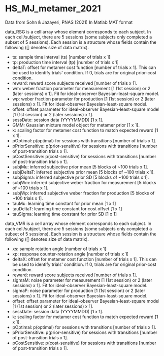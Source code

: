 # HS_MJ_metamer_2021
Data from Sohn &amp; Jazayeri, PNAS (2021)
In Matlab MAT format

data_RSG is a cell array whose element corresponds to each subject. In each cell/subject, there are 5 sessions (some subjects only completed a subset of 5 sessions).
Each session is a structure whose fields contain the following ([] denotes size of data matrix).
- ts: sample time interval (ts) [number of trials x 1]
- tp: production time interval (tp) [number of trials x 1]
- deltaT: offset for metamer cost function [number of trials x 1]. This can be used to identify trials' condition. If 0, trials are for original prior-cost condition.
- reward: reward score subjects received [number of trials x 1].
- wm: weber fraction parameter for measurement [1 (1st session) or 2 (later sessions) x 1]. Fit for ideal-observer Bayesian-least-square model.
- wp: weber fraction parameter for production [1 (1st session) or 2 (later sessions) x 1]. Fit for ideal-observer Bayesian-least-square model.
- offset: offset parameter for ideal-observer Bayesian-least-square model [1 (1st session) or 2 (later sessions) x 1].
- sessDate: session data (YYYYMMDD) [1 x 1].
- GMM: Gaussian mixture model object for metamer prior [1 x 1].
- k: scaling factor for metamer cost function to match expected reward [1 x 1].
- pOptimal: p(optimal) for sessions with transitions [number of trials x 1].
- pPriorSensitive: p(prior-sensitive) for sessions with transitions [number of post-transition trials x 1].
- pCostSensitive: p(cost-sensitive) for sessions with transitions [number of post-transition trials x 1].
    <subjective prior and cost function>
- subjMu: inferred subjective prior mean [5 blocks of ~100 trials x 1].
- subjDeltaT: inferred subjective prior mean [5 blocks of ~100 trials x 1].
- subjSigma: inferred subjective prior SD [5 blocks of ~100 trials x 1].
- subjWm: inferred subjective weber fraction for measurement [5 blocks of ~100 trials x 1].
- subjWp: inferred subjective weber fraction for production [5 blocks of ~100 trials x 1].
    <learning time constant>
- tauMu: learning time constant for prior mean [1 x 1]
- tauDeltaT:  learning time constant for cost offset [1 x 1]
- tauSigma:  learning time constant for prior SD [1 x 1]
 
data_VMR is a cell array whose element corresponds to each subject. In each cell/subject, there are 5 sessions (some subjects only completed a subset of 5 sessions).
Each session is a structure whose fields contain the following ([] denotes size of data matrix).
- xs: sample rotation angle [number of trials x 1]
- xp: response counter-rotation angle [number of trials x 1]
- deltaX: offset for metamer cost function [number of trials x 1]. This can be used to identify trials' condition. If 0, trials are for original prior-cost condition.
- reward: reward score subjects received [number of trials x 1].
- sigmaM: noise parameter for measurement [1 (1st session) or 2 (later sessions) x 1]. Fit for ideal-observer Bayesian-least-square model.
- sigmaP: noise parameter for production [1 (1st session) or 2 (later sessions) x 1]. Fit for ideal-observer Bayesian-least-square model.
- offset: offset parameter for ideal-observer Bayesian-least-square model [1 (1st session) or 2 (later sessions) x 1].
- sessDate: session data (YYYYMMDD) [1 x 1].
- k: scaling factor for metamer cost function to match expected reward [1 x 1].
- pOptimal: p(optimal) for sessions with transitions [number of trials x 1].
- pPriorSensitive: p(prior-sensitive) for sessions with transitions [number of post-transition trials x 1].
- pCostSensitive: p(cost-sensitive) for sessions with transitions [number of post-transition trials x 1].
